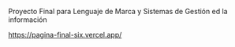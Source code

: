 Proyecto Final para 
Lenguaje de Marca y Sistemas de Gestión ed la información

https://pagina-final-six.vercel.app/ 
